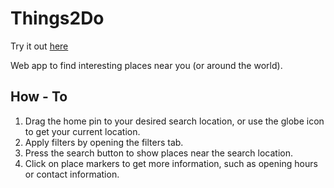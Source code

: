 # Things2Do

Try it out [here](https://www.things2doapp.com/)

Web app to find interesting places near you (or around the world).

## How - To
1. Drag the home pin to your desired search location, or use the globe icon to get your current location.
2. Apply filters by opening the filters tab.
3. Press the search button to show places near the search location. 
4. Click on place markers to get more information, such as opening hours or contact information.
